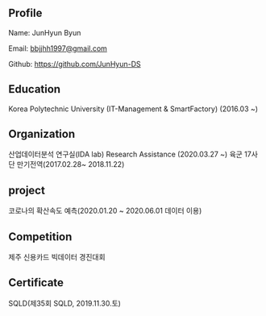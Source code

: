 ## Profile
Name: JunHyun Byun

Email: bbjjhh1997@gmail.com

Github: https://github.com/JunHyun-DS

## Education
Korea Polytechnic University (IT-Management & SmartFactory) (2016.03 ~)

## Organization
산업데이터분석 연구실(IDA lab) Research Assistance (2020.03.27 ~)
육군 17사단 만기전역(2017.02.28~ 2018.11.22)

## project
코로나의 확산속도 예측(2020.01.20 ~ 2020.06.01 데이터 이용) 

## Competition
제주 신용카드 빅데이터 경진대회

## Certificate
SQLD(제35회 SQLD, 2019.11.30.토)
